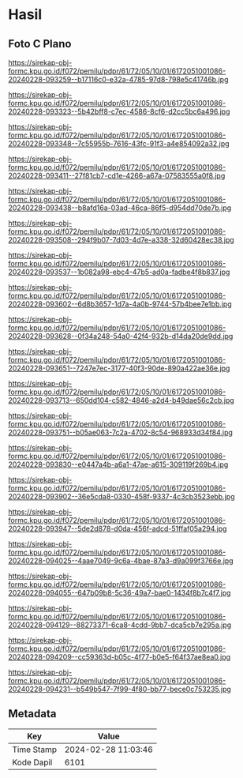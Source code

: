# Hasil

## Foto C Plano

https://sirekap-obj-formc.kpu.go.id/f072/pemilu/pdpr/61/72/05/10/01/6172051001086-20240228-093259--b17116c0-e32a-4785-97d8-798e5c41746b.jpg

https://sirekap-obj-formc.kpu.go.id/f072/pemilu/pdpr/61/72/05/10/01/6172051001086-20240228-093323--5b42bff8-c7ec-4586-8cf6-d2cc5bc6a496.jpg

https://sirekap-obj-formc.kpu.go.id/f072/pemilu/pdpr/61/72/05/10/01/6172051001086-20240228-093348--7c55955b-7616-43fc-91f3-a4e854092a32.jpg

https://sirekap-obj-formc.kpu.go.id/f072/pemilu/pdpr/61/72/05/10/01/6172051001086-20240228-093411--27f81cb7-cd1e-4266-a67a-07583555a0f8.jpg

https://sirekap-obj-formc.kpu.go.id/f072/pemilu/pdpr/61/72/05/10/01/6172051001086-20240228-093438--b8afd16a-03ad-46ca-86f5-d954dd70de7b.jpg

https://sirekap-obj-formc.kpu.go.id/f072/pemilu/pdpr/61/72/05/10/01/6172051001086-20240228-093508--294f9b07-7d03-4d7e-a338-32d60428ec38.jpg

https://sirekap-obj-formc.kpu.go.id/f072/pemilu/pdpr/61/72/05/10/01/6172051001086-20240228-093537--1b082a98-ebc4-47b5-ad0a-fadbe4f8b837.jpg

https://sirekap-obj-formc.kpu.go.id/f072/pemilu/pdpr/61/72/05/10/01/6172051001086-20240228-093602--6d8b3657-1d7a-4a0b-9744-57b4bee7e1bb.jpg

https://sirekap-obj-formc.kpu.go.id/f072/pemilu/pdpr/61/72/05/10/01/6172051001086-20240228-093628--0f34a248-54a0-42f4-932b-d14da20de9dd.jpg

https://sirekap-obj-formc.kpu.go.id/f072/pemilu/pdpr/61/72/05/10/01/6172051001086-20240228-093651--7247e7ec-3177-40f3-90de-890a422ae36e.jpg

https://sirekap-obj-formc.kpu.go.id/f072/pemilu/pdpr/61/72/05/10/01/6172051001086-20240228-093713--650dd104-c582-4846-a2d4-b49dae56c2cb.jpg

https://sirekap-obj-formc.kpu.go.id/f072/pemilu/pdpr/61/72/05/10/01/6172051001086-20240228-093751--b05ae063-7c2a-4702-8c54-968933d34f84.jpg

https://sirekap-obj-formc.kpu.go.id/f072/pemilu/pdpr/61/72/05/10/01/6172051001086-20240228-093830--e0447a4b-a6a1-47ae-a615-309119f269b4.jpg

https://sirekap-obj-formc.kpu.go.id/f072/pemilu/pdpr/61/72/05/10/01/6172051001086-20240228-093902--36e5cda8-0330-458f-9337-4c3cb3523ebb.jpg

https://sirekap-obj-formc.kpu.go.id/f072/pemilu/pdpr/61/72/05/10/01/6172051001086-20240228-093947--5de2d878-d0da-456f-adcd-51ffaf05a294.jpg

https://sirekap-obj-formc.kpu.go.id/f072/pemilu/pdpr/61/72/05/10/01/6172051001086-20240228-094025--4aae7049-9c6a-4bae-87a3-d9a099f3766e.jpg

https://sirekap-obj-formc.kpu.go.id/f072/pemilu/pdpr/61/72/05/10/01/6172051001086-20240228-094055--647b09b8-5c36-49a7-bae0-1434f8b7c4f7.jpg

https://sirekap-obj-formc.kpu.go.id/f072/pemilu/pdpr/61/72/05/10/01/6172051001086-20240228-094129--88273371-6ca8-4cdd-9bb7-dca5cb7e295a.jpg

https://sirekap-obj-formc.kpu.go.id/f072/pemilu/pdpr/61/72/05/10/01/6172051001086-20240228-094209--cc59363d-b05c-4f77-b0e5-f64f37ae8ea0.jpg

https://sirekap-obj-formc.kpu.go.id/f072/pemilu/pdpr/61/72/05/10/01/6172051001086-20240228-094231--b549b547-7f99-4f80-bb77-bece0c753235.jpg


## Metadata

| Key        | Value               |
| ---------- | ------------------- |
| Time Stamp | 2024-02-28 11:03:46 |
| Kode Dapil | 6101                |



